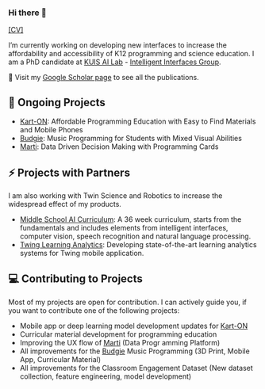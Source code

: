 ### Hi there 👋 

[[CV]](https://drive.google.com/file/d/1xMf8ycVRfI5I42JhirqclYcWHidhi6EV/view?usp=sharing)

I’m currently working on developing new interfaces to increase the affordability and accessibility of K12 programming and science education. I am a PhD candidate at [KUIS AI Lab](https://ai.ku.edu.tr/) - [Intelligent Interfaces Group](https://iui.ku.edu.tr/). 

📝 Visit my [Google Scholar page](https://scholar.google.com/citations?user=Ajpd3NwAAAAJ&hl=en) to see all the publications.

## 🌱 Ongoing Projects

- [Kart-ON](https://karton.ku.edu.tr/): Affordable Programming Education with Easy to Find Materials and Mobile Phones
- [Budgie](https://asabuncuoglu13.github.io/budgie-tangible-music-kit/): Music Programming for Students with Mixed Visual Abilities
- [Marti](https://github.com/karton-project/marti): Data Driven Decision Making with Programming Cards

## ⚡ Projects with Partners

I am also working with Twin Science and Robotics to increase the widespread effect of my products.
- [Middle School AI Curriculum](https://asabuncuoglu13.github.io/explorable-ai/): A 36 week curriculum, starts from the fundamentals and includes elements from intelligent interfaces, computer vision, speech recognition and natural language processing. 
- [Twing Learning Analytics](https://www.twinscience.com/en/twingapp/): Developing state-of-the-art learning analytics systems for Twing mobile application.

## 💻 Contributing to Projects

Most of my projects are open for contribution. I can actively guide you, if you want to contribute one of the following projects:

- Mobile app or deep learning model development updates for [Kart-ON](https://github.com/karton-project/karton-android)
- Curricular material development for programming education
- Improving the UX flow of [Marti](https://github.com/karton-project/marti) (Data Progr amming Platform)
- All improvements for the [Budgie](https://asabuncuoglu13.github.io/budgie-tangible-music-kit/) Music Programming (3D Print, Mobile App, Curricular Material)
- All improvements for the Classroom Engagement Dataset (New dataset collection, feature engineering, model development)
